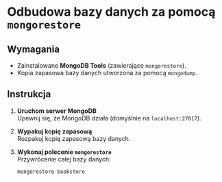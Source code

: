 # Odbudowa bazy danych za pomocą `mongorestore`

## Wymagania
- Zainstalowane **MongoDB Tools** (zawierające `mongorestore`).
- Kopia zapasowa bazy danych utworzona za pomocą `mongodump`.

## Instrukcja

1. **Uruchom serwer MongoDB**  
   Upewnij się, że MongoDB działa (domyślnie na `localhost:27017`).

2. **Wypakuj kopię zapasową**  
   Rozpakuj kopię zapasową bazy danych.

2. **Wykonaj polecenie `mongorestore`**  
   Przywrócenie całej bazy danych:
   ```bash
   mongorestore bookstore